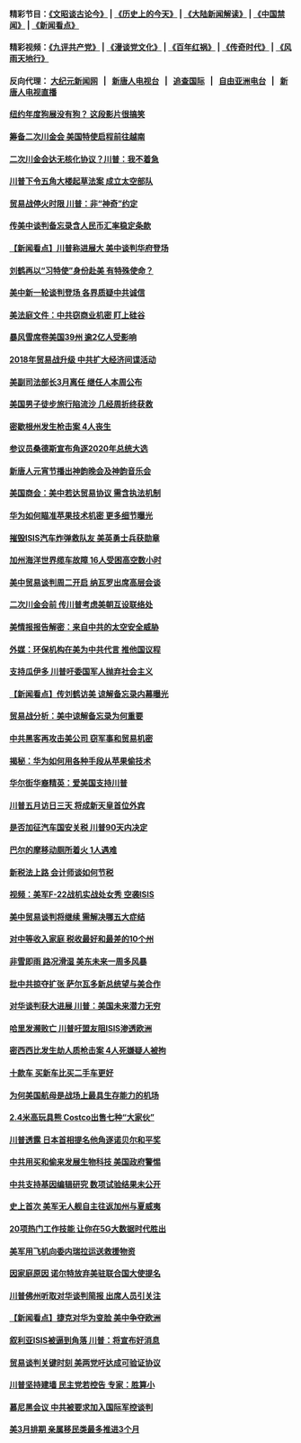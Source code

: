#### 精彩节目：[《文昭谈古论今》](http://104.238.151.207/wenzhao) | [《历史上的今天》](http://104.238.151.207/today-in-history) | [《大陆新闻解读》](http://104.238.151.207/ntdtv-comedy) | [《中国禁闻》](http://104.238.151.207/ntdtv-news) | [《新闻看点》](http://104.238.151.207/news-insight) 

 #### 精彩视频：[《九评共产党》](http://104.238.151.207:10000/videos/jiuping) | [《漫谈党文化》](http://104.238.151.207:10000/videos/mtdwh) | [《百年红祸》](http://104.238.151.207:10000/videos/bnhh) | [《传奇时代》](http://104.238.151.207:10000/videos/legend) | [《风雨天地行》](http://104.238.151.207:10000/videos/fytdx) 

 #### 反向代理： [大纪元新闻网](http://104.238.151.207:10080/) &nbsp;&nbsp;|&nbsp;&nbsp; [新唐人电视台](http://104.238.151.207:8000/) &nbsp;&nbsp;|&nbsp;&nbsp; [追查国际](http://104.238.151.207:10010/) &nbsp;&nbsp;|&nbsp;&nbsp; [自由亚洲电台](http://104.238.151.207:9800/) &nbsp;&nbsp;|&nbsp;&nbsp; [新唐人电视直播](http://104.238.151.207/) 

#### [纽约年度狗展没有狗？ 这段影片很搞笑](../pages/nsc412/n11057139.md?t=02200816) 

#### [筹备二次川金会 美国特使启程前往越南](../pages/nsc412/n11056751.md?t=02200816) 

#### [二次川金会达无核化协议？川普：我不着急](../pages/nsc412/n11056688.md?t=02200816) 

#### [川普下令五角大楼起草法案 成立太空部队](../pages/nsc412/n11056589.md?t=02200816) 

#### [贸易战停火时限 川普：非“神奇”约定](../pages/nsc412/n11056584.md?t=02200816) 

#### [传美中谈判备忘录含人民币汇率稳定条款](../pages/nsc412/n11056343.md?t=02200816) 

#### [【新闻看点】川普称进展大 美中谈判华府登场](../pages/nsc412/n11056046.md?t=02200816) 

#### [刘鹤再以“习特使”身份赴美 有特殊使命？](../pages/nsc412/n11055937.md?t=02200816) 

#### [美中新一轮谈判登场 各界质疑中共诚信](../pages/nsc412/n11056303.md?t=02200816) 

#### [美法庭文件：中共窃商业机密 盯上硅谷](../pages/nsc412/n11056260.md?t=02200816) 

#### [暴风雪席卷美国39州 逾2亿人受影响](../pages/nsc412/n11056079.md?t=02200816) 

#### [2018年贸易战升级 中共扩大经济间谍活动](../pages/nsc412/n11056018.md?t=02200816) 

#### [美副司法部长3月离任 继任人本周公布](../pages/nsc412/n11055968.md?t=02200816) 

#### [美国男子徒步旅行陷流沙 几经周折终获救](../pages/nsc412/n11055534.md?t=02200816) 

#### [密歇根州发生枪击案 4人丧生](../pages/nsc412/n11055752.md?t=02200816) 

#### [参议员桑德斯宣布角逐2020年总统大选](../pages/nsc412/n11055758.md?t=02200816) 

#### [新唐人元宵节播出神韵晚会及神韵音乐会](../pages/nsc412/n11043038.md?t=02200816) 

#### [美国商会：美中若达贸易协议 需含执法机制](../pages/nsc412/n11054711.md?t=02200816) 

#### [华为如何瞄准苹果技术机密 更多细节曝光](../pages/nsc412/n11054354.md?t=02200816) 

#### [摧毁ISIS汽车炸弹救队友 美英勇士兵获勋章](../pages/nsc412/n11055283.md?t=02200816) 

#### [加州海洋世界缆车故障 16人受困高空数小时](../pages/nsc412/n11055284.md?t=02200816) 

#### [美中贸易谈判周二开启 纳瓦罗出席高层会谈](../pages/nsc412/n11054651.md?t=02200816) 

#### [二次川金会前 传川普考虑美朝互设联络处](../pages/nsc412/n11054411.md?t=02200816) 

#### [美情报报告解密：来自中共的太空安全威胁](../pages/nsc412/n11053340.md?t=02200816) 

#### [外媒：环保机构在美为中共代言 推他国议程](../pages/nsc412/n11053919.md?t=02200816) 

#### [支持瓜伊多 川普吁委国军人抛弃社会主义](../pages/nsc412/n11053753.md?t=02200816) 

#### [【新闻看点】传刘鹤访美 谅解备忘录内幕曝光](../pages/nsc412/n11053719.md?t=02200816) 

#### [贸易战分析：美中谅解备忘录为何重要](../pages/nsc412/n11054022.md?t=02200816) 

#### [中共黑客再攻击美公司 窃军事和贸易机密](../pages/nsc412/n11053773.md?t=02200816) 

#### [揭秘：华为如何用各种手段从苹果偷技术](../pages/nsc412/n11053887.md?t=02200816) 

#### [华尔街华裔精英：爱美国支持川普](../pages/nsc412/n11052311.md?t=02200816) 

#### [川普五月访日三天 将成新天皇首位外宾](../pages/nsc412/n11053602.md?t=02200816) 

#### [是否加征汽车国安关税 川普90天内决定](../pages/nsc412/n11053484.md?t=02200816) 

#### [巴尔的摩移动厕所着火 1人遇难](../pages/nsc412/n11053000.md?t=02200816) 

#### [新税法上路 会计师谈如何节税](../pages/nsc412/n11052303.md?t=02200816) 

#### [视频：美军F-22战机实战处女秀 空袭ISIS](../pages/nsc412/n11052813.md?t=02200816) 

#### [美中贸易谈判将继续 需解决哪五大症结](../pages/nsc412/n11052353.md?t=02200816) 

#### [对中等收入家庭 税收最好和最差的10个州](../pages/nsc412/n11045184.md?t=02200816) 

#### [非雪即雨 路况滑湿 美东未来一周多风暴](../pages/nsc412/n11051683.md?t=02200816) 

#### [批中共掠夺扩张 萨尔瓦多新总统望与美合作](../pages/nsc412/n11050003.md?t=02200816) 

#### [对华谈判获大进展 川普：美国未来潜力无穷](../pages/nsc412/n11051330.md?t=02200816) 

#### [哈里发濒败亡 川普吁盟友阻ISIS渗透欧洲](../pages/nsc412/n11051146.md?t=02200816) 

#### [密西西比发生劫人质枪击案 4人死嫌疑人被拘](../pages/nsc412/n11051009.md?t=02200816) 

#### [十款车 买新车比买二手车更好](../pages/nsc412/n11045292.md?t=02200816) 

#### [为何美国航母是战场上最具生存能力的机场](../pages/nsc412/n11045305.md?t=02200816) 

#### [2.4米高玩具熊 Costco出售七种“大家伙”](../pages/nsc412/n11050021.md?t=02200816) 

#### [川普透露 日本首相提名他角逐诺贝尔和平奖](../pages/nsc412/n11050913.md?t=02200816) 

#### [中共用买和偷来发展生物科技 美国政府警惕](../pages/nsc412/n11050574.md?t=02200816) 

#### [中共支持基因编辑研究 数项试验结果未公开](../pages/nsc412/n11050101.md?t=02200816) 

#### [史上首次 美军无人舰自主往返加州与夏威夷](../pages/nsc412/n11050688.md?t=02200816) 

#### [20项热门工作技能 让你在5G大数据时代胜出](../pages/nsc412/n11045079.md?t=02200816) 

#### [美军用飞机向委内瑞拉运送救援物资](../pages/nsc412/n11050578.md?t=02200816) 

#### [因家庭原因 诺尔特放弃美驻联合国大使提名](../pages/nsc412/n11050471.md?t=02200816) 

#### [川普佛州听取对华谈判简报 出席人员引关注](../pages/nsc412/n11050138.md?t=02200816) 

#### [【新闻看点】捷克对华为变脸 美中争夺欧洲](../pages/nsc412/n11050059.md?t=02200816) 

#### [叙利亚ISIS被逼到角落 川普：将宣布好消息](../pages/nsc412/n11050169.md?t=02200816) 

#### [贸易谈判关键时刻 美两党吁达成可验证协议](../pages/nsc412/n11050128.md?t=02200816) 

#### [川普坚持建墙 民主党若控告 专家：胜算小](../pages/nsc412/n11050057.md?t=02200816) 

#### [慕尼黑会议 中共被要求加入国际军控谈判](../pages/nsc412/n11049858.md?t=02200816) 

#### [美3月排期 亲属移民类最多推进3个月](../pages/nsc412/n11049714.md?t=02200816) 

